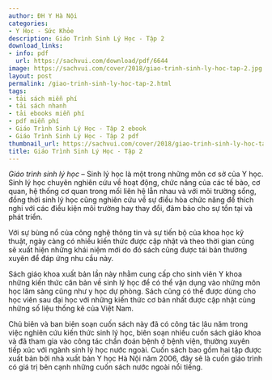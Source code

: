 ```yaml
---
author: ĐH Y Hà Nội
categories:
- Y Học - Sức Khỏe
description: Giáo Trình Sinh Lý Học - Tập 2
download_links:
- info: pdf
  url: https://sachvui.com/download/pdf/6644
image: https://sachvui.com/cover/2018/giao-trinh-sinh-ly-hoc-tap-2.jpg
layout: post
permalink: /giao-trinh-sinh-ly-hoc-tap-2.html
tags:
- tải sách miễn phí
- tải sách nhanh
- tải ebooks miễn phí
- pdf miễn phí
- Giáo Trình Sinh Lý Học - Tập 2 ebook
- Giáo Trình Sinh Lý Học - Tập 2 pdf
thumbnail_url: https://sachvui.com/cover/2018/giao-trinh-sinh-ly-hoc-tap-2.jpg
title: Giáo Trình Sinh Lý Học - Tập 2
---
```


 <div class="item-desc text-justify"> <p><em>Giáo trình sinh lý học</em> – Sinh lý học là một trong những môn cơ sở của Y học. Sinh lý học chuyên nghiên cứu về hoạt động, chức năng của các tế bào, cơ quan, hệ thống cơ quan trong mối liên hệ lẫn nhau và với môi trường sống, đồng thời sinh lý học cũng nghiên cứu về sự điều hòa chức năng để thích nghi với các điều kiện môi trường hay thay đổi, đảm bảo cho sự tồn tại và phát triển.</p><p>Với sự bùng nổ của công nghệ thông tin và sự tiến bộ của khoa học kỹ thuật, ngày càng có nhiều kiến thức được cập nhật và theo thời gian cũng sẽ xuất hiện những khái niệm mới do đó sách cũng được tái bản thường xuyên để đáp ứng nhu cầu này.</p><p>Sách giáo khoa xuất bản lần này nhằm cung cấp cho sinh viên Y khoa những kiến thức căn bản về sinh lý học để có thể vận dụng vào những môn học lâm sàng cũng như y học dự phòng. Sách cũng có thể được dùng cho học viên sau đại học với những kiến thức cơ bản nhất được cập nhật cùng những số liệu thống kê của Việt Nam.</p><p>Chủ biên và ban biên soạn cuốn sách này đã có công tác lâu năm trong việc nghiên cứu kiến thức sinh lý học, biên soạn nhiều cuốn sách giáo khoa và đã tham gia vào công tác chẩn đoán bệnh ở bệnh viện, thường xuyên tiếp xúc với ngành sinh lý học nước ngoài. Cuốn sách bao gồm hai tập được xuất bản bởi nhà xuất bản Y học Hà Nội năm 2006, đây sẽ là cuốn giáo trình có giá trị bên cạnh những cuốn sách nước ngoài nổi tiếng.</p> </div>